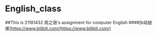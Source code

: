 # English_class
##This is 21181432 周之涵's assignment for computer English
####[b站链接]https://www.bilibili.com/(https://www.bilibili.com/)
